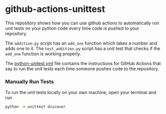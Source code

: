 # github-actions-unittest

This repository shows how you can use github actions to automatically run unit 
tests on your python code every time code is pushed to your repository.

The `addition.py` script has an `add_one` function which takes a number and
adds one to it.  The `test_addition.py` script has a unit test that checks
if the `add_one` function is working properly.

The [python-unitest.yml](.github/workflows/python-unitest.yml) file contains the 
instructions for GitHub Actions that say to run the unit tests each time someone 
pushes code to the repository.


### Manually Run Tests
To run the unit tests locally on your own machine, open your terminal and run
```bash
python -m unittest discover
```
